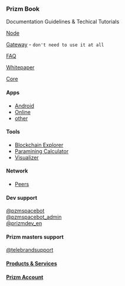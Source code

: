 ### Prizm Book
Documentation Guidelines & Techical Tutorials

[Node](./prizm_node/README.md)

[Gateway](./prizm_gateway/README.md) - `don't need to use it at all`

[FAQ](https://pzm.space/en/prizm-faq/)

[Whitepaper](./prizm_whitepaper/README.md)

[Core](https://github.com/prizmspace/PrizmCore/tree/master/src/main/java)

#### Apps
- [Android](http://tech.prizm.space/files/prizm.apk)
- [Online](https://wallet.prizm.space/)
- [other](http://94.130.167.158/center/)

#### Tools
- [Blockchain Explorer](http://blockchain.prizm.space/)
- [Paramining Calculator](https://paracalc.prizm.space/)
- [Visualizer](https://tool.prizm.space/)

#### Network
- [Peers](./prizm_node_network/prizm_node_network_peers/readme.md)
#### Dev support
[@pzmspacebot](https://web.telegram.org/#/im?p=@pzmspacebot)  
[@pzmspacebot_admin](https://web.telegram.org/#/im?p=@pzmspacebot_admin)  
[@prizmdev_en](https://web.telegram.org/#/im?p=@prizmdev_en)

#### Prizm masters support
[@telebrandsupport](https://web.telegram.org/#/im?p=@telebrandsupport)  

#### [Products & Services](./cryptokult_goods/README.md)

#### [Prizm Account](./prizm_account/README.md)
